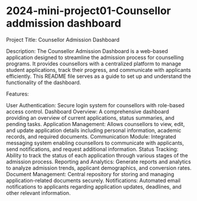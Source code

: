 # 2024-mini-project01-Counsellor addmission dashboard

Project Title: Counsellor Admission Dashboard

Description:
The Counsellor Admission Dashboard is a web-based application designed to streamline the admission process for counselling programs. It provides counsellors with a centralized platform to manage student applications, track their progress, and communicate with applicants efficiently. This README file serves as a guide to set up and understand the functionality of the dashboard.

Features:

User Authentication: Secure login system for counsellors with role-based access control.
Dashboard Overview: A comprehensive dashboard providing an overview of current applications, status summaries, and pending tasks.
Application Management: Allows counsellors to view, edit, and update application details including personal information, academic records, and required documents.
Communication Module: Integrated messaging system enabling counsellors to communicate with applicants, send notifications, and request additional information.
Status Tracking: Ability to track the status of each application through various stages of the admission process.
Reporting and Analytics: Generate reports and analytics to analyze admission trends, applicant demographics, and conversion rates.
Document Management: Central repository for storing and managing application-related documents securely.
Notifications: Automated email notifications to applicants regarding application updates, deadlines, and other relevant information.
